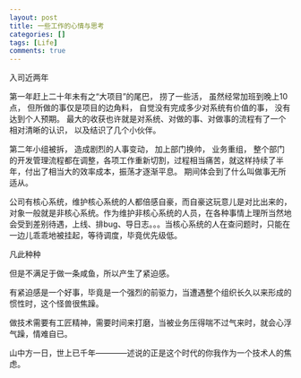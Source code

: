 ```yaml
---
layout: post
title: 一些工作的心情与思考
categories: []
tags: [Life]
comments: true
---
```


入司近两年 

第一年赶上二十年未有之“大项目”的尾巴， 捞了一些活， 虽然经常加班到晚上10点， 但所做的事仅是项目的边角料， 自觉没有完成多少对系统有价值的事， 没有达到个人预期。 最大的收获也许就是对系统、对做的事、对做事的流程有了一个相对清晰的认识， 以及结识了几个小伙伴。 

第二年小组被拆， 造成剧烈的人事变动， 加上部门换帅， 业务重组， 整个部门的开发管理流程都在调整，各项工作重新切割，过程相当痛苦，就这样持续了半年，付出了相当大的效率成本，振荡才逐渐平息。 期间体会到了什么叫做事无所适从。 

公司有核心系统，维护核心系统的人都倍感自豪，而自豪这玩意儿是对比出来的，对象一般就是非核心系统。作为维护非核心系统的人员，在各种事情上理所当然地会受到差别待遇，上线、排bug、导日志。。。当核心系统的人在查问题时，只能在一边儿乖乖地被挂起，等待调度，毕竟优先级低。

凡此种种

但是不满足于做一条咸鱼，所以产生了紧迫感。

有紧迫感是一个好事，毕竟是一个强烈的前驱力，当遭遇整个组织长久以来形成的惯性时，这个怪兽很焦躁。

做技术需要有工匠精神，需要时间来打磨，当被业务压得喘不过气来时，就会心浮气躁，情难自已。

山中方一日，世上已千年————述说的正是这个时代的你我作为一个技术人的焦虑。
